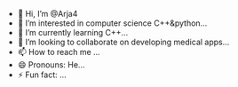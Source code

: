 - 👋 Hi, I’m @Arja4
- 👀 I’m interested in computer science C++&python...
- 🌱 I’m currently learning C++...
- 💞️ I’m looking to collaborate on developing medical apps...
- 📫 How to reach me ...
- 😄 Pronouns: He...
- ⚡ Fun fact: ...

<!---
Arja4/Arja4 is a ✨ special ✨ repository because its `README.md` (this file) appears on your GitHub profile.
You can click the Preview link to take a look at your changes.
--->
